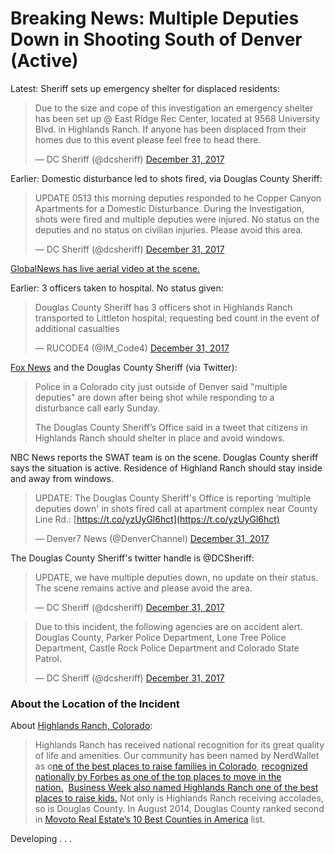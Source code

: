 # Breaking News: Multiple Deputies Down in Shooting South of Denver (Active)

Latest: Sheriff sets up emergency shelter for displaced residents:

> Due to the size and cope of this investigation an emergency shelter has been set up @ East Ridge Rec Center, located at 9568 University Blvd. in Highlands Ranch. If anyone has been displaced from their homes due to this event please feel free to head there.
> 
> — DC Sheriff (@dcsheriff) [December 31, 2017](https://twitter.com/dcsheriff/status/947497734969397248?ref_src=twsrc%5Etfw)

<script async="" src="https://platform.twitter.com/widgets.js" charset="utf-8"></script>

Earlier: Domestic disturbance led to shots fired, via Douglas County Sheriff:

> UPDATE 0513 this morning deputies responded to he Copper Canyon Apartments for a Domestic Disturbance. During the Investigation, shots were fired and multiple deputies were injured. No status on the deputies and no status on civilian injuries. Please avoid this area.
> 
> — DC Sheriff (@dcsheriff) [December 31, 2017](https://twitter.com/dcsheriff/status/947491661181063173?ref_src=twsrc%5Etfw)

<script async="" src="https://platform.twitter.com/widgets.js" charset="utf-8"></script>

[GlobalNews has live aerial video at the scene.](https://globalnews.ca/news/3939798/multiple-officers-down-colorado/)

Earlier: 3 officers taken to hospital. No status given:

> Douglas County Sheriff has 3 officers shot in Highlands Ranch transported to Littleton hospital; requesting bed count in the event of additional casualties
> 
> — RUCODE4 (@IM_Code4) [December 31, 2017](https://twitter.com/IM_Code4/status/947471749116919811?ref_src=twsrc%5Etfw)

<script async="" src="https://platform.twitter.com/widgets.js" charset="utf-8"></script>
[Fox News](http://www.foxnews.com/us/2017/12/31/colorado-police-say-multiple-deputies-down-in-incident-outside-denver.html) and the Douglas County Sheriff (via Twitter):

> Police in a Colorado city just outside of Denver said "multiple deputies" are down after being shot while responding to a disturbance call early Sunday.
> 
> The Douglas County Sheriff’s Office said in a tweet that citizens in Highlands Ranch should shelter in place and avoid windows.

NBC News reports the SWAT team is on the scene. Douglas County sheriff says the situation is active. Residence of Highland Ranch should stay inside and away from windows.

> UPDATE: The Douglas County Sheriff's Office is reporting ‘multiple deputies down' in shots fired call at apartment complex near County Line Rd.: [https://t.co/yzUyGl6hct](https://t.co/yzUyGl6hct)
> 
> — Denver7 News (@DenverChannel) [December 31, 2017](https://twitter.com/DenverChannel/status/947480163096203265?ref_src=twsrc%5Etfw)

<script async="" src="https://platform.twitter.com/widgets.js" charset="utf-8"></script>

The Douglas County Sheriff's twitter handle is @DCSheriff:

> UPDATE, we have multiple deputies down, no update on their status. The scene remains active and please avoid the area.
> 
> — DC Sheriff (@dcsheriff) [December 31, 2017](https://twitter.com/dcsheriff/status/947477506160021504?ref_src=twsrc%5Etfw)

<script async="" src="https://platform.twitter.com/widgets.js" charset="utf-8"></script>

> Due to this incident, the following agencies are on accident alert. Douglas County, Parker Police Department, Lone Tree Police Department, Castle Rock Police Department and Colorado State Patrol.
> 
> — DC Sheriff (@dcsheriff) [December 31, 2017](https://twitter.com/dcsheriff/status/947481816151273474?ref_src=twsrc%5Etfw)

<script async="" src="https://platform.twitter.com/widgets.js" charset="utf-8"></script>

### About the Location of the Incident

About [Highlands Ranch, Colorado](http://highlandsranch.org/community/about-highlands-ranch/):

> Highlands Ranch has received national recognition for its great quality of life and amenities. Our community has been named by NerdWallet as o[ne of the best places to raise families in Colorado](http://www.nerdwallet.com/blog/cities/economics/best-places-for-young-families-in-colorado/), [recognized nationally by Forbes as one of the top places to move in the nation.](http://www.forbes.com/2009/07/07/relocate-relocation-cities-lifestyle-real-estate-affordable-moving_slide_21.html?partner=email)  [Business Week also named Highlands Ranch one of the best places to raise kids.](http://images.businessweek.com/ss/09/11/1117_best_places_to_raise_kids/7.htm) Not only is Highlands Ranch receiving accolades, so is Douglas County. In August 2014, Douglas County ranked second in [Movoto Real Estate’s 10 Best Counties in America](http://www.bizjournals.com/denver/blog/broadway_17th/2014/08/a-colorado-county-is-ranked-among-10-best-in.html) list.

Developing . . .
